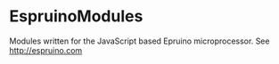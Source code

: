 # EspruinoModules
Modules written for the JavaScript based Epruino microprocessor. See http://espruino.com
